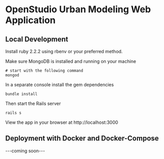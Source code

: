 # OpenStudio Urban Modeling Web Application

## Local Development

Install ruby 2.2.2 using rbenv or your preferred method.

Make sure MongoDB is installed and running on your machine

```
# start with the following command 
mongod
```

In a separate console install the gem dependencies

```
bundle install
```
Then start the Rails server

```
rails s
```

View the app in your browser at http://localhost:3000


## Deployment with Docker and Docker-Compose

---coming soon---
